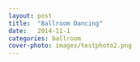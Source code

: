 ```yaml
---
layout: post
title:  "Ballroom Dancing"
date:   2014-11-1
categories: ballroom
cover-photo: images/testphoto2.png
---
```


<!-- TODO: CONTAINS THE LIST OF LOCATIONS HERE THAT CAN BE ACCESSED FROM HOMEPAGE -->